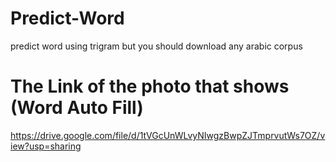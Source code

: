 # Predict-Word
predict word using trigram but you should download any arabic corpus

# The Link of the photo that shows (Word Auto Fill)
https://drive.google.com/file/d/1tVGcUnWLvyNIwgzBwpZJTmprvutWs7OZ/view?usp=sharing
